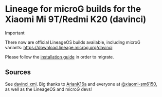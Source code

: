 # Lineage for microG builds for the Xiaomi Mi 9T/Redmi K20 (davinci)

> [!IMPORTANT]
> There now are official LineageOS builds available, including microG variants: https://download.lineage.microg.org/davinci
>
> Please follow the [installation guide](https://wiki.lineageos.org/devices/davinci/) in order to migrate.

## Sources

See [davinci.xml](./srv/local_manifests/davinci.xml). Big thanks to [ArianK16a](https://github.com/ArianK16a) and everyone at [@xiaomi-sm6150](https://github.com/xiaomi-sm6150), as well as the LineageOS and microG devs!
